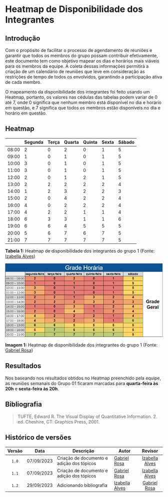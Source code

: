 # Heatmap de Disponibilidade dos Integrantes
## Introdução
Com o propósito de facilitar o processo de agendamento de reuniões e garantir que todos os membros do grupo possam contribuir efetivamente, este documento tem como objetivo mapear os dias e horários mais viáveis para os membros da equipe. A coleta dessas informações permitirá a criação de um calendário de reuniões que leve em consideração as restrições de tempo de todos os envolvidos, garantindo a participação ativa de cada membro.

O mapeamento da disponibilidade dos integrantes foi feito usando um Heatmap, portanto, os valores nas cédulas das tabelas podem variar de 0 até 7, onde 0 significa que nenhum membro está disponível no dia e horário em questão, e 7 significa que todos os membros estão disponíveis no dia e horário em questão.

## Heatmap

|        | Segunda | Terça | Quarta | Quinta | Sexta | Sábado |
|--------|---------|-------|--------|--------|-------|--------|
| 08:00  |     2    |    0   |     2   |   0     |   1    | 5       |
| 09:00  |    1     |     0  |      1  |   0     |   1    |    5    |
| 10:00  |     3    |   0    |     1   |   0     |  1     |     5   |
| 11:00  |    3     |   0    |    1    |   0     |   1    |   5     |
| 12:00  |      2   |    0   |     1   |    2    |  1     |    5    |
| 13:00  |      2   |    2   |     2   |    2    |  2     |    4    |
| 14:00  |     1    |    2   |     3   |    2    |  2     |    3    |
| 15:00  |    2     |    0   |    4    |     2   | 2      |    4    |
| 16:00  |     4    |    0   |     2   |     2   | 2      |    4    |
| 17:00  |      4   |    2   |     2   |     1   |   1    |    4    |
| 18:00  |      6   |    3   |     3   |     1   |   1    |    6   |
| 19:00  |     6    |     6  |     4   |     5  |    5   |    5    |
| 20:00  |     5    |     6  |     7   |     6   |    7   |   5     |
| 21:00  |     7    |     7  |      7  |     7   |    7   |     5   |

**Tabela 1:** Heatmap de disponibilidade dos integrantes do grupo 1 (Fonte: [Izabella Alves](https://github.com/izabellaalves))

![Heatmap de Disponibilidade](/docs/imagens/heatmap.png)

**Imagem 1:** Heatmap de disponibilidade dos integrantes do grupo 1 (Fonte: [Gabriel Rosa](https://github.com/gabrielrosa09))

## Resultados
Nos baseando nos resultados obtidos no Heatmap preenchido pela equipe, as reuniões semanais do Grupo 01 ficaram marcadas para **quarta-feira às 20h** e **sexta-feira às 20h**.

## Bibliografia
> TUFTE, Edward R. The Visual Display of Quantitative Information. 2. ed. Cheshire, CT: Graphics Press, 2001.
## Histórico de versões

|Versão|Data|Descrição|Autor|Revisor|
|:----:|----|---------|-----|:-------:|
|`1.0`|07/09/2023|Criação de documento e adição dos tópicos|[Gabriel Rosa](https://github.com/gabrielrosa09)|[Izabella Alves](https://github.com/izabellaalves)|
|`1.1`|07/09/2023|Criação de documento e adição dos tópicos|[Gabriel Rosa](https://github.com/gabrielrosa09)|[Izabella Alves](https://github.com/izabellaalves)|
|`1.2`|29/09/2023|Adicionando bibliografia|[Izabella Alves](https://github.com/izabellaalves)|[Gabriel Rosa](https://github.com/gabrielrosa09)|
